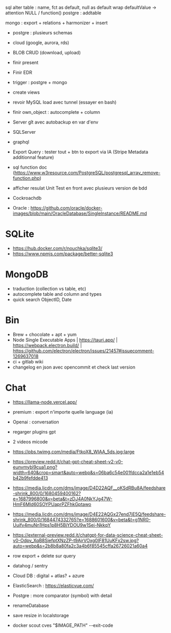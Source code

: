 sql alter table : name, fct as default, null as default
wrap defaultValue -> attention NULL / function()
postgre : addtable

mongo : export + relations + harmonizer + insert
















- postgre : plusieurs schemas
- cloud (google, aurora, rds)
- BLOB CRUD (download, upload)
- finir present
- Finir EDR
- trigger : postgre + mongo
- create views
- revoir MySQL load avec tunnel (essayer en bash)
- finir own_object : autocomplete + column
- Server gît avec autobackup en var d'env
- SQLServer
- graphql
- Export Query : tester tout + btn to export via IA (Stripe Metadata additionnal feature)


































- sql function doc (https://www.w3resource.com/PostgreSQL/postgresql_array_remove-function.php)
- afficher resulat Unit Test en front avec plusieurs version de bdd
- Cockroachdb
- Oracle : https://github.com/oracle/docker-images/blob/main/OracleDatabase/SingleInstance/README.md

# SQLite
- https://hub.docker.com/r/nouchka/sqlite3/
- https://www.npmjs.com/package/better-sqlite3

# MongoDB
- traduction (collection vs table, etc)
- autocomplete table and column and types
- quick search ObjectID, Date

# Bin
- Brew + chocolate + apt + yum
- Node Single Executable Apps | https://tauri.app/ | https://webpack.electron.build/ | https://github.com/electron/electron/issues/21457#issuecomment-1269637018
- ci + gitlab wiki
- changelog en json avec opencommit et check last version

# Chat
- https://llama-node.vercel.app/
- premium : export n'importe quelle language (ia)
- Openai : conversation
- regarger plugins gpt
- 2 videos micode
- https://pbs.twimg.com/media/FtkoX8_WIAA_5ds.jpg:large
- https://preview.redd.it/chat-gpt-cheat-sheet-v2-v0-eunvmybl9cua1.png?width=640&crop=smart&auto=webp&s=06ba6c54e001fdcca2a1e1eb54b42b9fefdde413
- https://media.licdn.com/dms/image/D4D22AQF__oKSdRBu8A/feedshare-shrink_800/0/1680459400162?e=1687996800&v=beta&t=zDJ4A0NkYJg47W-HmF6MId60SOYPUaprPZFhkGptawo
- https://media.licdn.com/dms/image/D4E22AQGx27end7jE5Q/feedshare-shrink_800/0/1684474332765?e=1688601600&v=beta&t=g1NR0-Uuifv4muNn1Hps1p8H5BjYDOU9w1Sej-NkkqY
- https://external-preview.redd.it/chatgpt-for-data-science-cheat-sheet-v0-Odpv_XqB8SiefptXNzZP-t9AjrVOxg0IF81UuKFx2sw.jpg?auto=webp&s=2b8b8a80fa2c3a4b6f85545cffa26726021a60a4








- row export + delete sur query
- datahog / sentry
- Cloud DB : digital + atlas? + azure
- ElasticSearch : https://elasticvue.com/
- Postgre : more comparator (symbol) with detail
- renameDatabase
- save resize in localstorage
- docker scout cves "$IMAGE_PATH" --exit-code
